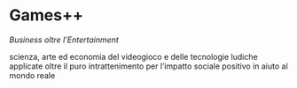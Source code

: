 # Games++
*Business oltre l’Entertainment*

scienza, arte ed economia
del videogioco e delle tecnologie ludiche
applicate oltre il puro intrattenimento
per l’impatto sociale positivo
in aiuto al mondo reale